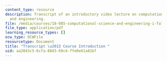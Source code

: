 ```yaml
---
content_type: resource
description: Transcript of an introductory video lecture on computational science
  and engineering.
file: /media/courses/18-085-computational-science-and-engineering-i-fall-2008/aa2843c56cfa88d369c4ffe0e61a81bf_ocw-18.085-f08-intro_300k.pdf
file_type: application/pdf
learning_resource_types: []
ocw_type: OCWFile
resourcetype: Document
title: "Transcript \u2013 Course Introduction "
uid: aa2843c5-6cfa-88d3-69c4-ffe0e61a81bf
---
```

